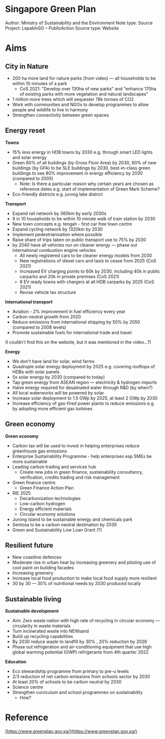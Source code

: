 # Singapore Green Plan

Author: Ministry of Sustainability and the Environment
Note type: Source
Project: LepakInSG – PublicAction
Source type: Website

# Aims

## **City in Nature**

- 200 ha more land for nature parks (from video) — all households to be within 10 minutes of a park
    - CoS 2021: "Develop over 130ha of new parks" and "enhance 170ha of existing parks with more vegetation and natural landscapes"
- 1 million more trees  which will sequester 78k tonnes of CO2
- Work with communities and NGOs to develop programmes to allow people and wildlife to live in harmony
- Strengthen connectivity between green spaces

## Energy reset

**Towns**

- 15% less energy in HDB towns by 2030 e.g. through smart LED lights and solar energy
- Green 80% of all buildings (by Gross Floor Area) by 2030, 80% of new buildings (by GFA) to be SLE buildings by 2030, best-in-class green buildings to see 80% improvement in energy efficiency by 2030 (compared to 2005)
    - Note: Is there a particular reason why certain years are chosen as reference dates e.g. start of implementation of Green Mark Scheme?
- Eco-friendly districts e.g. jurong lake district

**Transport**

- Expand rail network by 360km by early 2030s
- 8 in 10 households to be within 10 minute walk of train station by 2030
- New town concepts e.g. tengah - first car free town centre
- Expand cycling network by 1320km by 2030
- Implement pedestrianisation where possible
- Raise share of trips taken on public transport use to 75% by 2030
- by 2040 have all vehicles run on cleaner energy — phase out international combustion engine vehicles
    - All newly registered cars to be cleaner energy models from 2030
    - New registrations of diesel cars and taxis to cease from 2025 (CoS 2021)
    - Increased EV charging points to 60k by 2030, including 40k in public carparks and 20k in private premises (CoS 2021)
    - 8 EV ready towns with chargers at all HDB carparks by 2025 (CoS 2021)
    - Revise vehicle tax structure

**International transport**

- Aviation - 2% improvement in fuel efficiency every year
- Carbon neutral growth from 2020
- Reduce emissions from international shipping by 50% by 2050 (compared to 2008 levels)
- Promote sustainable fuels for international trade and travel

(I couldn't find this on the website, but it was mentioned in the video...?) 

**Energy** 

- We don't have land for solar, wind farms
- Quadruple solar energy deployment by 2025 e.g. covering rooftops of HDBs with solar panels
- 5x solar energy by 2030 (compared to today)
- Tap green energy from ASEAN region — electricity & hydrogen imports
- Halve energy required for desalinated water through R&D (by when?)
- All local waterworks will be powered by solar
- Increase solar deployment to 1.5 GWp by 2025, at least 2 GWp by 2030
- Increase efficiency of gas-fired power plants to reduce emissions e.g. by adopting more efficient gas turbines

## Green economy

**Green economy**

- Carbon tax will be used to invest in helping enterprises reduce greenhouse gas emissions
- Enterprise Sustainability Programme - help enterprises esp SMEs be more sustainable
- Leading carbon trading and services hub
    - Create new jobs in green finance, sustainability consultancy, verification, credits trading and risk management
- Green finance centre
    - Green Finance Action Plan
- RIE 2025
    - Decarbonization technologies
    - Low-carbon hydrogen
    - Energy efficient materials
    - Circular economy solutions
- Jurong island to be sustainable energy and chemicals park
- Sentosa to be a carbon neutral destination by 2030
- Green and Sustainability Low Loan Grant (?)

## Resilient future

- New coastline defences
- Moderate rise in urban heat by increasing greenery and piloting use of cool paint on building facades
- Increasing greenery
- Increase local food production to make local food supply more resilient
- 30 by 30 — 30% of nutritional needs by 2030 produced locally

## Sustainable living

**Sustainable development**

- Aim: Zero waste nation with high rate of recycling in circular economy — circularity in waste materials
- Turn incinerated waste into NEWsand
- Build up recycling capabilities
- By 2030 reduce waste to landfill by 30% , 20% reduction by 2026
- Phase out refrigeration and air-conditioning equipment that use high global warming potential (GWP) refrigerants from 4th quarter 2022

**Education**

- Eco stewardship programme from primary to pre-u levels
- 2/3 reduction of net carbon emissions from schools sector by 2030
- At least 20% of schools to be carbon neutral by 2030
- Science centre
- Strengthen curriculum and school programmes on sustainability
    - How?

# Reference

[https://www.greenplan.gov.sg/](https://www.greenplan.gov.sg/)